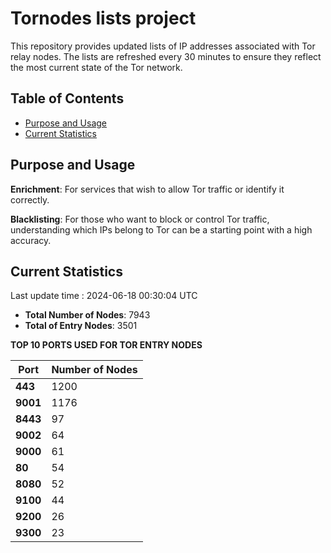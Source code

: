# Tornodes lists project

This repository provides updated lists of IP addresses associated with Tor relay nodes. The lists are refreshed every 30 minutes to ensure they reflect the most current state of the Tor network.

## Table of Contents

- [Purpose and Usage](#purpose-and-usage)
- [Current Statistics](#current-statistics)


## Purpose and Usage

**Enrichment**: For services that wish to allow Tor traffic or identify it correctly.

**Blacklisting**: For those who want to block or control Tor traffic, understanding which IPs belong to Tor can be a starting point with a high accuracy.

## Current Statistics

Last update time : 2024-06-18 00:30:04 UTC

- **Total Number of Nodes**: 7943
- **Total of Entry Nodes**: 3501

**TOP 10 PORTS USED FOR TOR ENTRY NODES**

| **Port** | **Number of Nodes** |
|------|-----------------|
| **443**   | 1200  |
| **9001**   | 1176  |
| **8443**   | 97  |
| **9002**   | 64  |
| **9000**   | 61  |
| **80**   | 54  |
| **8080**   | 52  |
| **9100**   | 44  |
| **9200**   | 26  |
| **9300**   | 23  |

